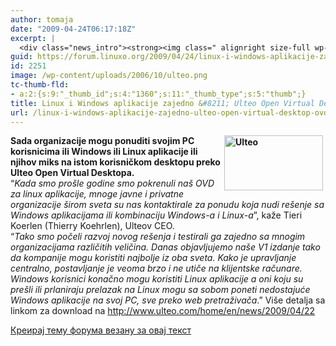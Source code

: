 ```yaml
---
author: tomaja
date: "2009-04-24T06:17:18Z"
excerpt: |
  <div class="news_intro"><strong><img class=" alignright size-full wp-image-1360" src="https://linuxo.org/wp-content/uploads/2006/10/ulteo.png" border="0" alt="Ulteo" title="Ulteo" hspace="4" width="158" height="88" align="right" />Sada organizacije mogu ponuditi svojim PC korisnicima ili Windows ili Linux aplikacije ili njihov miks na istom korisničkom desktopu preko Ulteo Open Virtual Desktopa.</strong> </div><div class="news_body">&ldquo;<em>Kada smo pro&scaron;le godine smo pokrenuli na&scaron; OVD za linux aplikacije, mnoge javne i privatne organizacije &scaron;irom sveta su nas kontaktirale za ponudu koja nudi re&scaron;enje sa Windows aplikacijama ili kombinaciju Windows-a i Linux-a</em>&rdquo;, kaže Tieri Koerlen (Thierry Koehrlen), Ulteov CEO.<br />&ldquo;<em>Tako smo počeli razvoj novog re&scaron;enja i testirali ga zajedno sa mnogim organizacijama različitih veličina. Danas objavljujemo na&scaron;e V1 izdanje tako da kompanije mogu koristiti najbolje iz oba sveta. Kako je upravljanje centralno, postavljanje je veoma brzo i ne utiče na klijentske računare. Windows korisnici konačno mogu koristiti Linux aplikacije a oni koju su pre&scaron;li ili prlaniraju prelazak na Linux mogu sa sobom poneti nedostajuće Windows aplikacije na svoj PC, sve preko web pretraživača</em>.&rdquo; Vi&scaron;e detalja sa linkom za download na <a href="http://www.ulteo.com/home/en/news/2009/04/22">http://www.ulteo.com/home/en/news/2009/04/22</a><br /></div>
guid: https://forum.linuxo.org/2009/04/24/linux-i-windows-aplikacije-zajedno-ulteo-open-virtual-desktop-ovd/
id: 2251
image: /wp-content/uploads/2006/10/ulteo.png
tc-thumb-fld:
- a:2:{s:9:"_thumb_id";s:4:"1360";s:11:"_thumb_type";s:5:"thumb";}
title: Linux i Windows aplikacije zajedno &#8211; Ulteo Open Virtual Desktop (OVD)
url: /linux-i-windows-aplikacije-zajedno-ulteo-open-virtual-desktop-ovd/
---
```

<div class="news_intro">
  <strong><img class=" alignright size-full wp-image-1360" src="https://linuxo.org/wp-content/uploads/2006/10/ulteo.png" border="0" alt="Ulteo" title="Ulteo" hspace="4" width="158" height="88" align="right" />Sada organizacije mogu ponuditi svojim PC korisnicima ili Windows ili Linux aplikacije ili njihov miks na istom korisničkom desktopu preko Ulteo Open Virtual Desktopa.</strong>
</div>

<div class="news_body">
  &ldquo;<em>Kada smo pro&scaron;le godine smo pokrenuli na&scaron; OVD za linux aplikacije, mnoge javne i privatne organizacije &scaron;irom sveta su nas kontaktirale za ponudu koja nudi re&scaron;enje sa Windows aplikacijama ili kombinaciju Windows-a i Linux-a</em>&rdquo;, kaže Tieri Koerlen (Thierry Koehrlen), Ulteov CEO.<br />&ldquo;<em>Tako smo počeli razvoj novog re&scaron;enja i testirali ga zajedno sa mnogim organizacijama različitih veličina. Danas objavljujemo na&scaron;e V1 izdanje tako da kompanije mogu koristiti najbolje iz oba sveta. Kako je upravljanje centralno, postavljanje je veoma brzo i ne utiče na klijentske računare. Windows korisnici konačno mogu koristiti Linux aplikacije a oni koju su pre&scaron;li ili prlaniraju prelazak na Linux mogu sa sobom poneti nedostajuće Windows aplikacije na svoj PC, sve preko web pretraživača</em>.&rdquo; Vi&scaron;e detalja sa linkom za download na <a href="http://www.ulteo.com/home/en/news/2009/04/22">http://www.ulteo.com/home/en/news/2009/04/22</a>
</div>

<!--break-->

[Креирај тему форума везану за овај текст](https://linuxo.org/nova-tema-na-forumu/?se_pid=2251)
